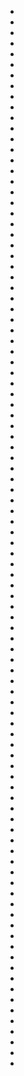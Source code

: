 <ul>
  <li><a href="https://zynga.social/79mf"></a></li>

  <li><a href="https://zynga.social/49dc93"></a></li>

  <li><a href="https://zynga.social/61be99"></a></li>

  <li><a href="https://zdnwoz0-a.akamaihd.net/live-web/incentive_redirect.html?id=1692979846"></a></li>

  <li><a href="https://zynga.social/0v16"></a></li>

  <li><a href="https://zynga.social/r9gi"></a></li>

  <li><a href="https://zdnwoz0-a.akamaihd.net/live-web/incentive_redirect.html?id=1721677460-0jnczlgo4lif"></a></li>

  <li><a href="https://zynga.social/7iwr"></a></li>

  <li><a href="https://zynga.social/e7e34f"></a></li>

  <li><a href="https://zdnwoz0-a.akamaihd.net/live-web/incentive_redirect.html?id=1721677234-0vm292orduhm"></a></li>

  <li><a href="https://zynga.social/55babc"></a></li>

  <li><a href="https://zynga.social/edea43"></a></li>

  <li><a href="https://zdnwoz0-a.akamaihd.net/live-web/incentive_redirect.html?id=1721676999-0e44v2q9zg5n"></a></li>

  <li><a href="https://zynga.social/nwpf"></a></li>

  <li><a href="https://zynga.social/43d52c"></a></li>

  <li><a href="https://zdnwoz0-a.akamaihd.net/live-web/incentive_redirect.html?id=1719952423-0xag67vynj2e"></a></li>

  <li><a href="https://zynga.social/a2ee56"></a></li>

  <li><a href="https://zynga.social/23e7f5"></a></li>

  <li><a href="https://zynga.social/bbc6b0"></a></li>

  <li><a href="https://zynga.social/9wfy"></a></li>

  <li><a href="https://zynga.social/7fd013"></a></li>

  <li><a href="https://zynga.social/44fd22"></a></li>

  <li><a href="https://zynga.social/a7d68c"></a></li>

  <li><a href="https://zynga.social/6d195b"></a></li>

  <li><a href="https://zynga.social/0a7ac6"></a></li>

  <li><a href="https://zdnwoz0-a.akamaihd.net/live-web/incentive_redirect.html?id=1719952192-0k2xfhf6d9dq"></a></li>

  <li><a href="https://zynga.social/13eb20"></a></li>

  <li><a href="https://zynga.social/84df48"></a></li>

  <li><a href="https://zdnwoz0-a.akamaihd.net/live-web/incentive_redirect.html?id=1719952124-0pp0aq8txbq"></a></li>

  <li><a href="https://zynga.social/p19h"></a></li>

  <li><a href="https://zdnwoz0-a.akamaihd.net/live-web/incentive_redirect.html?id=1719952089-0kqetbkdx1yd"></a></li>

  <li><a href="https://zynga.social/ybt5"></a></li>

  <li><a href="https://zynga.social/5dc3ad"></a></li>

  <li><a href="https://zynga.social/u35z"></a></li>

  <li><a href="https://zdnwoz0-a.akamaihd.net/live-web/incentive_redirect.html?id=1720017695-0c5shisjf6xu"></a></li>

  <li><a href="https://zdnwoz0-a.akamaihd.net/live-web/incentive_redirect.html?id=1719951964-0xlzxoxv6lb"></a></li>

  <li><a href="https://zdnwoz0-a.akamaihd.net/live-web/incentive_redirect.html?id=1719403341-0k44ij8hzhw"></a></li>

  <li><a href="https://zdnwoz0-a.akamaihd.net/live-web/incentive_redirect.html?id=1720172934-06jj742gpekh"></a></li>

  <li><a href="https://zdnwoz0-a.akamaihd.net/live-web/incentive_redirect.html?id=1719402145-0c41kdmg7avo"></a></li>

  <li><a href="https://zynga.social/e0a26d"></a></li>

  <li><a href="https://zynga.social/lt4d"></a></li>

  <li><a href="https://zynga.social/d198ea"></a></li>

  <li><a href="https://zynga.social/8ndu"></a></li>

  <li><a href="https://zynga.social/d36afa"></a></li>

  <li><a href="https://zdnwoz0-a.akamaihd.net/live-web/incentive_redirect.html?id=1719951892-0qp45m43cqi"></a></li>

  <li><a href="https://zynga.social/8c4d80"></a></li>

  <li><a href="https://zdnwoz0-a.akamaihd.net/live-web/incentive_redirect.html?id=1719951858-0ejxe56j6hi8"></a></li>

  <li><a href="https://zynga.social/7xr0"></a></li>

  <li><a href="https://zynga.social/28d38b"></a></li>

  <li><a href="https://zynga.social/455356"></a></li>

  <li><a href="https://zynga.social/tctr"></a></li>

  <li><a href="https://zdnwoz0-a.akamaihd.net/live-web/incentive_redirect.html?id=1719338785-075qqqc6i3sa"></a></li>

  <li><a href="https://zynga.social/hwjv"></a></li>

  <li><a href="https://zdnwoz0-a.akamaihd.net/live-web/incentive_redirect.html?id=1719338711-0tbuwiqrpr1p"></a></li>

  <li><a href="https://zynga.social/f2a65e"></a></li>

  <li><a href="https://zdnwoz0-a.akamaihd.net/live-web/incentive_redirect.html?id=1719338662-0fmjn6pwjw1n"></a></li>

  <li><a href="https://zynga.social/f0nh"></a></li>

  <li><a href="https://zdnwoz0-a.akamaihd.net/live-web/incentive_redirect.html?id=1719338642-0vroyddjcy1c"></a></li>

  <li><a href="https://zdnwoz0-a.akamaihd.net/live-web/incentive_redirect.html?id=1719338615-0lkcut8njx4o"></a></li>

  <li><a href="https://zdnwoz0-a.akamaihd.net/live-web/incentive_redirect.html?id=1718871184-0aly4tj0zc1s"></a></li>

  <li><a href="https://zynga.social/2dae7f"></a></li>

  <li><a href="https://zdnwoz0-a.akamaihd.net/live-web/incentive_redirect.html?id=1719338601-076cbxief86t"></a></li>

  <li><a href="https://zdnwoz0-a.akamaihd.net/live-web/incentive_redirect.html?id=1719338234-0nv3d1gc1uh8"></a></li>

  <li><a href="https://zynga.social/68oe"></a></li>

  <li><a href="https://zdnwoz0-a.akamaihd.net/live-web/incentive_redirect.html?id=1718123234-0ykyst7i8xmp"></a></li>

  <li><a href="https://zdnwoz0-a.akamaihd.net/live-web/incentive_redirect.html?id=1718123259-0i1obnav8oed"></a></li>

  <li><a href="https://zdnwoz0-a.akamaihd.net/live-web/incentive_redirect.html?id=1718289892-0h8ob34dd11c"></a></li>

  <li><a href="https://zynga.social/4c9046"></a></li>

  <li><a href="https://zynga.social/gtod"></a></li>

  <li><a href="https://zynga.social/y7ai"></a></li>

  <li><a href="https://zdnwoz0-a.akamaihd.net/live-web/incentive_redirect.html?id=1718123182-0s7vqftgbji"></a></li>

  <li><a href="https://zdnwoz0-a.akamaihd.net/live-web/incentive_redirect.html?id=1718123207-0d1us2s0btzo"></a></li>

  <li><a href="https://zdnwoz0-a.akamaihd.net/live-web/incentive_redirect.html?id=1718121304-0n20zc3f61ma"></a></li>

  <li><a href="https://zdnwoz0-a.akamaihd.net/live-web/incentive_redirect.html?id=1718123166-0xlhezekeahm"></a></li>

  <li><a href="https://zynga.social/98958b"></a></li>

  <li><a href="https://zynga.social/252052"></a></li>

  <li><a href="https://zynga.social/a732f5"></a></li>

  <li><a href="https://zdnwoz0-a.akamaihd.net/live-web/incentive_redirect.html?id=1718121146-0oa84yma2glc"></a></li>

  <li><a href="https://zdnwoz0-a.akamaihd.net/live-web/incentive_redirect.html?id=1718121183-0bivfjclegku"></a></li>

  <li><a href="https://zdnwoz0-a.akamaihd.net/live-web/incentive_redirect.html?id=1718288541-0u55vxhj2gyl"></a></li>

  <li><a href="https://zynga.social/750922"></a></li>

  <li><a href="https://zdnwoz0-a.akamaihd.net/live-web/incentive_redirect.html?id=1718288307-07ozns37pxxb"></a></li>

  <li><a href="https://zdnwoz0-a.akamaihd.net/live-web/incentive_redirect.html?id=1718121120-0c516tpmos2l"></a></li>

  <li><a href="https://zynga.social/a4b258"></a></li>

  <li><a href="https://zdnwoz0-a.akamaihd.net/live-web/incentive_redirect.html?id=1718121097-0wc8plmvsuc"></a></li>

  <li><a href="https://zynga.social/892f6a"></a></li>

  <li><a href="https://zdnwoz0-a.akamaihd.net/live-web/incentive_redirect.html?id=1717589467-0o5v0xztjpq"></a></li>

  <li><a href="https://zdnwoz0-a.akamaihd.net/live-web/incentive_redirect.html?id=1718120973-06luq9k8vfs"></a></li>

  <li><a href="https://zdnwoz0-a.akamaihd.net/live-web/incentive_redirect.html?id=1694215206"></a></li>

  <li><a href="https://zdnwoz0-a.akamaihd.net/live-web/incentive_redirect.html?id=1718120877-02crmn5k9hel"></a></li>

  <li><a href="https://zynga.social/755918"></a></li>

  <li><a href="https://zdnwoz0-a.akamaihd.net/live-web/incentive_redirect.html?id=1717589105-030b0c411n9w"></a></li>

  <li><a href="https://zdnwoz0-a.akamaihd.net/live-web/incentive_redirect.html?id=1718120859-09h6fmj6mof"></a></li>

  <li><a href="https://zdnwoz0-a.akamaihd.net/live-web/incentive_redirect.html?id=1718120834-0s69zupdhzzd"></a></li>

  <li><a href="https://zdnwoz0-a.akamaihd.net/live-web/incentive_redirect.html?id=1694141899"></a></li>

  <li><a href="https://zynga.social/cb5f14"></a></li>

  <li><a href="https://zynga.social/326bc4"></a></li>

  <li><a href="https://zdnwoz0-a.akamaihd.net/live-web/incentive_redirect.html?id=1718120747-08bnshso07k7"></a></li>

  <li><a href="https://zynga.social/8nd5"></a></li>

  <li><a href="https://zynga.social/z0y3"></a></li>

</ul>
